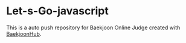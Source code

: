 # Let-s-Go-javascript
This is a auto push repository for Baekjoon Online Judge created with [BaekjoonHub](https://github.com/BaekjoonHub/BaekjoonHub).
